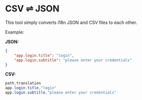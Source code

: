 # CSV ⇌ JSON

This tool simply converts i18n JSON and CSV files to each other.

Example:

**JSON:**

```json
{
    "app.login.title": "login",
    "app.login.subtitle": "please enter your credentials" 
}
```

**CSV:**

```cs
path,translation
app.login.title,"login"
app.login.subtitle,"please enter your credentials"
```
